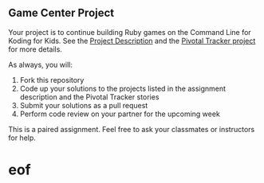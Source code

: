 ## Game Center Project

Your project is to continue building Ruby games on the Command Line for Koding for Kids.  See the [Project Description](http://vikingcodeschool.com/week-2-ruby/building-the-game-back-ends) and the [Pivotal Tracker project](https://www.pivotaltracker.com/n/projects/1158550) for more details.

As always, you will:

1. Fork this repository
2. Code up your solutions to the projects listed in the assignment description and the Pivotal Tracker stories
3. Submit your solutions as a pull request
4. Perform code review on your partner for the upcoming week

This is a paired assignment.  Feel free to ask your classmates or instructors for help.

# eof

